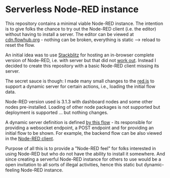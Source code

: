 # Serverless Node-RED instance

This repository contains a minimal viable Node-RED instance. The intention is to give folks the chance to try out the Node-RED client (i.e. the editor) without having to install a server. The editor can be viewed at [cdn.flowhub.org](https://cdn.flowhub.org) - nothing can be broken, everything is static --> reload to reset the flow.

An initial idea was to use [Stackblitz](https://stackblitz.com/edit/node-djgejy?file=index.js&initialPath=/?fhid=aaab9308f8fbb2c5) for hosting an in-browser complete version of Node-RED, i.e. with server but that did not [work out](https://discourse.nodered.org/t/in-browser-node-red-a-follow-up-using-stackblitz/83639). Instead I decided to create this repository with a basic Node-RED client missing its server.

The secret sauce is though: I made many small changes to the [red.js](red/red.cdn.js) to support a dynamic server for certain actions, i.e., loading the initial flow data.

Node-RED version used is 3.1.3 with dashboard nodes and some other nodes pre-installed. Loading of other node packages is not supported but deployment is supported ... but nothing changes.

A dynamic server definition is defined [by this flow](https://flowhub.org/f/15cc9fb0e94d56cd) - its responsible for providing a websocket endpoint, a POST endpoint and for providing an initial flow to be shown. For example, the backend flow can be also viewed in the [Node-RED client](https://cdn.flowhub.org/?fhid=15cc9fb0e94d56cd).

Purpose of all this is to provide a "Node-RED feel" for folks interested in using Node-RED but who do not have the ability to install it somewhere. And since creating a serverful Node-RED instance for others to use would be a open invitation to all sorts of illegal activities, hence this static but dynamic-feeling Node-RED instance.
